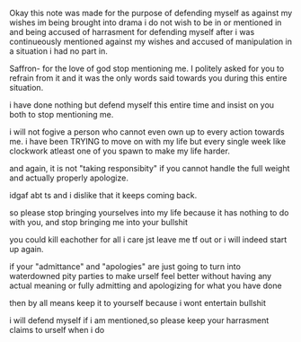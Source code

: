 Okay this note was made for the purpose of defending myself as against my wishes im being brought into drama i do not wish to  be in or mentioned in and being accused of harrasment for defending myself after i was continueously mentioned against my wishes and accused of manipulation in a situation i had no part in.

Saffron- for the love of god stop mentioning me. I politely asked for you to refrain from it and it was the only words said towards you during this entire situation.

i have done nothing but defend myself this entire time and insist on you both to stop mentioning me. 

i will not fogive a person who cannot even own up to every action towards me.
i have been TRYING to move on with my life but every single week like clockwork atleast one of you spawn to make my life harder.

and again, it is not "taking responsibity" if you cannot handle the full weight and  actually properly apologize.

idgaf abt ts and i dislike that it keeps coming back. 

so please stop bringing yourselves into my life because it has nothing to do with you, and stop bringing me into your bullshit 

you could kill eachother for all i care jst leave me tf out or i will indeed start up again.

if your "admittance" and "apologies" are just going to turn into waterdowned pity parties to make urself feel better without having any actual meaning or fully admitting and apologizing for what you have done 

then by all means keep it to yourself because i wont entertain bullshit

i will defend myself if i am mentioned,so please keep your harrasment claims to urself when i do 




<!--
**ghostboyguitar/Ghostboyguitar** is a ✨ _special_ ✨ repository because its `README.md` (this file) appears on your GitHub profile.

Here are some ideas to get you started:

- 🔭 I’m currently working on ...
- 🌱 I’m currently learning ...
- 👯 I’m looking to collaborate on ...
- 🤔 I’m looking for help with ...
- 💬 Ask me about ...
- 📫 How to reach me: ...
- 😄 Pronouns: ...
- ⚡ Fun fact: ...
-->
